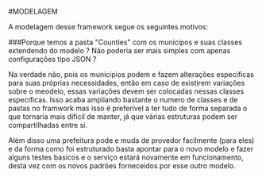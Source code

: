 #MODELAGEM

A modelagem desse framework segue os seguintes motivos:

###Porque temos a pasta "Counties" com os municipos e suas classes extendendo do modelo ? Não poderia ser mais simples com apenas configurações tipo JSON ?

Na verdade não, pois os municipios podem e fazem alterações especificas para suas próprias necessidades, então em caso de existirem variações sobre o meodelo, essas variações devem ser colocadas nessas classes especificas. Isso acaba ampliando bastante o numero de classes e de pastas no framwork mas isso é preferível a ter tudo de forma separada o que tornaria mais dificil de manter, já que várias estruturas podem ser compartilhadas entre si.

Além disso uma prefeitura pode e muda de provedor facilmente (para eles) e da forma como foi estruturado basta apontar para  o novo modelo e fazer alguns testes basicos e o serviço estará novamente em funcionamento, desta vez com os novos padrões forneceidos por esse outro modelo.

